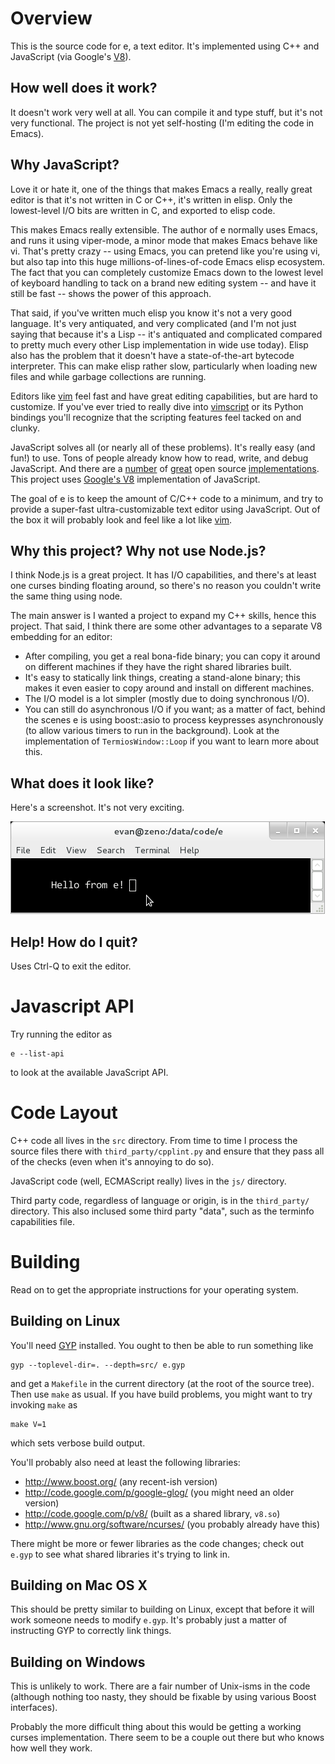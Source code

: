 Overview
========

This is the source code for e, a text editor. It's implemented using C++ and
JavaScript (via Google's [V8](http://code.google.com/p/v8/)).

How well does it work?
----------------------

It doesn't work very well at all. You can compile it and type stuff, but it's
not very functional. The project is not yet self-hosting (I'm editing the code
in Emacs).

Why JavaScript?
---------------

Love it or hate it, one of the things that makes Emacs a really, really great
editor is that it's not written in C or C++, it's written in elisp. Only the
lowest-level I/O bits are written in C, and exported to elisp code.

This makes Emacs really extensible. The author of e normally uses Emacs, and
runs it using viper-mode, a minor mode that makes Emacs behave like vi. That's
pretty crazy -- using Emacs, you can pretend like you're using vi, but also tap
into this huge millions-of-lines-of-code Emacs elisp ecosystem. The fact that
you can completely customize Emacs down to the lowest level of keyboard handling
to tack on a brand new editing system -- and have it still be fast -- shows the
power of this approach.

That said, if you've written much elisp you know it's not a very good
language. It's very antiquated, and very complicated (and I'm not just saying
that because it's a Lisp -- it's antiquated and complicated compared to pretty
much every other Lisp implementation in wide use today). Elisp also has the
problem that it doesn't have a state-of-the-art bytecode interpreter. This can
make elisp rather slow, particularly when loading new files and while garbage
collections are running.

Editors like [vim](http://www.vim.org/) feel fast and have great editing
capabilities, but are hard to customize. If you've ever tried to really dive
into [vimscript](http://vimdoc.sourceforge.net/htmldoc/usr_41.html) or its
Python bindings you'll recognize that the scripting features feel tacked on and
clunky.

JavaScript solves all (or nearly all of these problems). It's really easy (and
fun!) to use. Tons of people already know how to read, write, and debug
JavaScript. And there are a
[number](https://developer.mozilla.org/en/SpiderMonkey) of
[great](http://www.webkit.org/projects/javascript/index.html) open source
[implementations](http://trac.webkit.org/wiki/SquirrelFish). This project uses
[Google's V8](http://code.google.com/apis/v8/intro.html) implementation of
JavaScript.

The goal of e is to keep the amount of C/C++ code to a minimum, and try to
provide a super-fast ultra-customizable text editor using JavaScript. Out of the
box it will probably look and feel like a lot like [vim](http://www.vim.org/).

Why this project? Why not use Node.js?
--------------------------------------

I think Node.js is a great project. It has I/O capabilities, and there's at
least one curses binding floating around, so there's no reason you couldn't
write the same thing using node.

The main answer is I wanted a project to expand my C++ skills, hence this
project. That said, I think there are some other advantages to a separate V8
embedding for an editor:

* After compiling, you get a real bona-fide binary; you can copy it around on
  different machines if they have the right shared libraries built.
* It's easy to statically link things, creating a stand-alone binary; this makes
  it even easier to copy around and install on different machines.
* The I/O model is a lot simpler (mostly due to doing synchronous I/O).
* You can still do asynchronous I/O if you want; as a matter of fact, behind the
  scenes e is using boost::asio to process keypresses asynchronously (to allow
  various timers to run in the background). Look at the implementation of
  `TermiosWindow::Loop` if you want to learn more about this.

What does it look like?
-----------------------

Here's a screenshot. It's not very exciting.

![](http://github.com/eklitzke/e/raw/master/static/hello_from_e.png) 

Help! How do I quit?
--------------------

Uses Ctrl-Q to exit the editor.


Javascript API
==============

Try running the editor as

    e --list-api

to look at the available JavaScript API.

Code Layout
===========

C++ code all lives in the `src` directory. From time to time I process the
source files there with `third_party/cpplint.py` and ensure that they pass all
of the checks (even when it's annoying to do so).

JavaScript code (well, ECMAScript really) lives in the `js/` directory.

Third party code, regardless of language or origin, is in the `third_party/`
directory. This also inclused some third party "data", such as the terminfo
capabilities file.

Building
========

Read on to get the appropriate instructions for your operating system.

Building on Linux
-----------------

You'll need [GYP](http://code.google.com/p/gyp/) installed. You ought to then be
able to run something like

    gyp --toplevel-dir=. --depth=src/ e.gyp

and get a `Makefile` in the current directory (at the root of the source tree).
Then use `make` as usual. If you have build problems, you might want to try
invoking `make` as

    make V=1

which sets verbose build output.

You'll probably also need at least the following libraries:

* http://www.boost.org/ (any recent-ish version)
* http://code.google.com/p/google-glog/ (you might need an older version)
* http://code.google.com/p/v8/ (built as a shared library, `v8.so`)
* http://www.gnu.org/software/ncurses/ (you probably already have this)

There might be more or fewer libraries as the code changes; check out `e.gyp` to
see what shared libraries it's trying to link in.

Building on Mac OS X
--------------------

This should be pretty similar to building on Linux, except that before it will
work someone needs to modify `e.gyp`. It's probably just a matter of instructing
GYP to correctly link things.

Building on Windows
-------------------

This is unlikely to work. There are a fair number of Unix-isms in the code
(although nothing too nasty, they should be fixable by using various Boost
interfaces).

Probably the more difficult thing about this would be getting a working curses
implementation. There seem to be a couple out there but who knows how well they
work.
